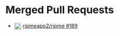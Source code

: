 # Merged Pull Requests

- <img src="https://api.iconify.design/devicon/java-wordmark.svg" width="20" height="20" style="vertical-align: middle;"> [ripmeapp2/ripme #189](https://github.com/ripmeapp2/ripme/pull/189)